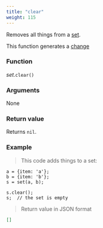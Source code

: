 ```yaml
---
title: "clear"
weight: 115
---
```


Removes all things from a [set](..).

This function generates a [change](../../../overview/changes)

### Function

*set*.`clear()`

### Arguments

None

### Return value

Returns `nil`.

### Example

> This code adds things to a set:

```thingsdb,json_response
a = {item: 'a'};
b = {item: 'b'};
s = set(a, b);

s.clear();
s;  // the set is empty
```

> Return value in JSON format

```json
[]
```
